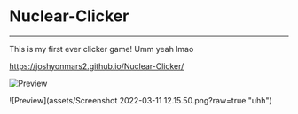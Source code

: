 # Nuclear-Clicker
---
This is my first ever clicker game! Umm yeah lmao

https://joshyonmars2.github.io/Nuclear-Clicker/

![Preview](url "assets/Screenshot 2022-03-11 12.15.50.png")

![Preview](assets/Screenshot 2022-03-11 12.15.50.png?raw=true "uhh")
